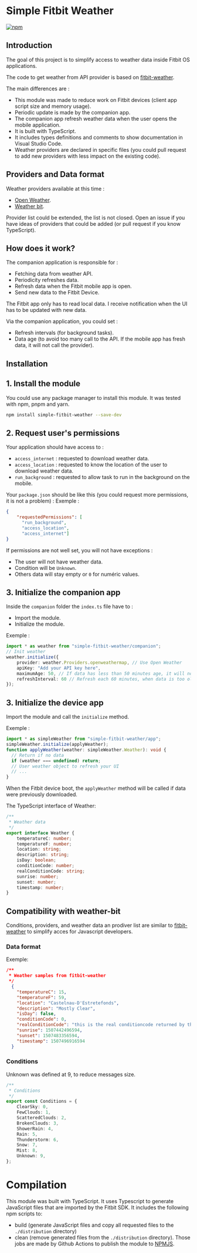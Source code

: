 ﻿
# Simple Fitbit Weather
[![npm](https://img.shields.io/npm/dw/simple-fitbit-weather.svg?logo=npm&label=npm%20version)](https://www.npmjs.com/package/simple-fitbit-weather)

## Introduction
The goal of this project is to simplify access to weather data inside Fitbit OS applications.

The code to get weather from API provider is based on [fitbit-weather](https://github.com/gregoiresage/fitbit-weather).

The main differences are :
- This module was made to reduce work on Fitbit devices (client app script size and memory usage).
- Periodic update is made by the companion app.
- The companion app refresh weather data when the user opens the mobile application.
- It is built with TypeScript.
- It includes types definitions and comments to show documentation in Visual Studio Code.
- Weather providers are declared in specific files (you could pull request to add new providers with less impact on the existing code).

## Providers and Data format
Weather providers available at this time :
- [Open Weather](https://openweathermap.org/api).
- [Weather bit](https://www.weatherbit.io/).

Provider list could be extended, the list is not closed. Open an issue if you have ideas of providers that could be added (or pull request if you know TypeScript).

## How does it work?
The companion application is responsible for :
- Fetching data from weather API.
- Periodicity refreshes data.
- Refresh data when the Fitbit mobile app is open.
- Send new data to the Fitbit Device.

The Fitbit app only has to read local data. I receive notification when the UI has to be updated with new data.

Via the companion application, you could set :
- Refresh intervals (for background tasks).
- Data age (to avoid too many call to the API. If the mobile app has fresh data, it will not call the provider).

## Installation
## 1. Install the module
You could use any package manager to install this module. It was tested with npm, pnpm and yarn.

```sh
npm install simple-fitbit-weather --save-dev
```

## 2. Request user's permissions
Your application should have access to :
- `access_internet` : requested to download weather data.
- `access_location` : requested to know the location of the user to download weather data.
- `run_background` : requested to allow task to run in the background on the mobile.

Your `package.json` should be like this (you could request more permissions, it is not a problem) : 
Exemple :
```json
{
    "requestedPermissions": [
      "run_background",
      "access_location",
      "access_internet"]
}
```

If permissions are not well set, you will not have exceptions :
- The user will not have weather data.
- Condition will be `Unknown`.
- Others data will stay empty or `0` for numéric values.

## 3. Initialize the companion app
Inside the `companion` folder the `index.ts` file have to :
- Import the module.
- Initialize the module.

Exemple :
```ts
import * as weather from "simple-fitbit-weather/companion";
// Init weather
weather.initialize({
    provider: weather.Providers.openweathermap, // Use Open Weather
    apiKey: "Add your API key here",
    maximumAge: 50, // If data has less than 50 minutes age, it will not download new data
    refreshInterval: 60 // Refresh each 60 minutes, when data is too old
});
```

## 3. Initialize the device app
Import the module and call the `initialize` method.

Exemple :
```ts
import * as simpleWeather from "simple-fitbit-weather/app";
simpleWeather.initialize(applyWeather);
function applyWeather(weather: simpleWeather.Weather): void {
  // Return if no data
  if (weather === undefined) return;
  // User weather object to refresh your UI
  // ...
}
```
When the Fitbit device boot, the `applyWeather` method will be called if data were previously downloaded.

The TypeScript interface of Weather:
```typescript
/**
 * Weather data
 */
export interface Weather {
    temperatureC: number;
    temperatureF: number;
    location: string;
    description: string;
    isDay: boolean;
    conditionCode: number;
    realConditionCode: string;
    sunrise: number;
    sunset: number;
    timestamp: number;
}
```
## Compatibility with weather-bit
Conditions, providers, and weather data an prodiver list are similar to [fitbit-weather](https://github.com/gregoiresage/fitbit-weather) to simplify acces for Javascript developers.

### Data format
Exemple:
```json
/**
 * Weather samples from fitbit-weather
 */
  {
    "temperatureC": 15,
    "temperatureF": 59,
    "location": "Castelnau-D'Estretefonds",
    "description": "Mostly Clear",
    "isDay": false,
    "conditionCode": 0,
    "realConditionCode": "this is the real conditioncode returned by the provider",
    "sunrise": 1507442496594,
    "sunset": 1507483356594,
    "timestamp": 1507496916594
  }
```

### Conditions
Unknown was defined at 9, to reduce messages size.
```typescript
/**
 * Conditions
 */
export const Conditions = {
    ClearSky: 0,
    FewClouds: 1,
    ScatteredClouds: 2,
    BrokenClouds: 3,
    ShowerRain: 4,
    Rain: 5,
    Thunderstorm: 6,
    Snow: 7,
    Mist: 8,
    Unknown: 9,
};
```

# Compilation
This module was built with TypeScript. It uses Typescript to generate JavaScript files that are imported by the Fitbit SDK.
It includes the following npm scripts to:
- build (generate JavaScript files and copy all requested files to the `./distribution` directory)
- clean (remove generated files from the `./distribution` directory).
Those jobs are made by Github Actions to publish the module to [NPMJS](https://www.npmjs.com/package/simple-fitbit-weather).